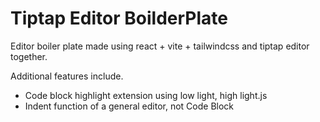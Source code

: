# Tiptap Editor BoilderPlate

Editor boiler plate made using react + vite + tailwindcss and tiptap editor together.

Additional features include.
- Code block highlight extension using low light, high light.js
- Indent function of a general editor, not Code Block
